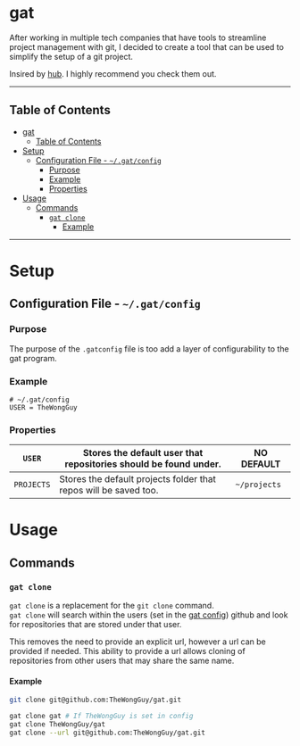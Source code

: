 # gat
After working in multiple tech companies that have tools to streamline project management with git,
I decided to create a tool that can be used to simplify the setup of a git project.

Insired by [hub](https://github.com/github/hub). I highly recommend you check them out.

---
## Table of Contents
- [gat](#gat)
  - [Table of Contents](#table-of-contents)
- [Setup](#setup)
  - [Configuration File - `~/.gat/config`](#configuration-file---gatconfig)
    - [Purpose](#purpose)
    - [Example](#example)
    - [Properties](#properties)
- [Usage](#usage)
  - [Commands](#commands)
    - [`gat clone`](#gat-clone)
      - [Example](#example-1)
---
# Setup  
## Configuration File - `~/.gat/config`  
### Purpose  
The purpose of the `.gatconfig` file is too add a layer of configurability to the gat program.
### Example
```
# ~/.gat/config
USER = TheWongGuy
```
### Properties


|   `USER`   | Stores the default user that repositories should be found under. | NO DEFAULT   |
|:----------:|------------------------------------------------------------------|--------------|
| `PROJECTS` | Stores the default projects folder that repos will be saved too. | `~/projects` |

# Usage
## Commands
### `gat clone`
`gat clone` is a replacement for the `git clone` command.  
`gat clone` will search within the users (set in the [gat config](#configuration-file---gatconfig)) github and look for repositories that are stored under that user.

This removes the need to provide an explicit url, however a url can be provided if needed. This ability to provide a url allows cloning of repositories from other users that may share the same name.

#### Example
```bash
git clone git@github.com:TheWongGuy/gat.git

gat clone gat # If TheWongGuy is set in config
gat clone TheWongGuy/gat
gat clone --url git@github.com:TheWongGuy/gat.git
```
